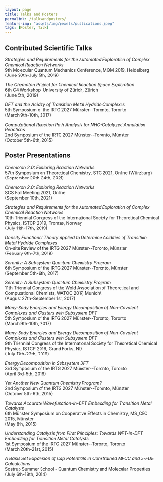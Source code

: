 ```yaml
---
layout: page
title: Talks and Posters
permalink: /talksandposters/
feature-img: "assets/img/pexels/publications.jpeg"
tags: [Poster, Talk]
---
```

## Contributed Scientific Talks
*Strategies and Requirements for the Automated Exploration of Complex Chemical Reaction Networks*  
9th Molecular Quantum Mechanics Conference, MQM 2019, Heidelberg  
(June 30th-July 5th, 2019)  
  
*The Chemoton Project for Chemical Reaction Space Exploration*  
6th C4 Workshop, University of Zürich, Zürich  
(June 5th, 2019)  
  
*DFT and the Acidity of Transition Metal Hydride Complexes*  
5th Symposium of the IRTG 2027 Münster--Toronto, Toronto    
(March 9th-10th, 2017)  
  
*Computational Reaction Path Analysis for NHC-Catalyzed Annulation Reactions*  
2nd Symposium of the IRTG 2027 Münster--Toronto, Münster   
(October 5th-6th, 2015)  

## Poster Presentations
*Chemoton 2.0: Exploring Reaction Networks*  
57th Symposium on Theoretical Chemistry, STC 2021, Online (Würzburg)  
(September 20th-24th, 2021)  
  
*Chemoton 2.0: Exploring Reaction Networks*  
SCS Fall Meeting 2021, Online  
(September 10th, 2021)  
  
*Strategies and Requirements for the Automated Exploration of Complex Chemical Reaction Networks*  
10th Triennial Congress of the International Society for Theoretical Chemical Physics, ISTCP 2019, Tromsø, Norway  
(July 11th-17th, 2019)   

*Density Functional Theory Applied to Determine Acidities of Transition Metal Hydride Complexes*  
On-site Review of the IRTG 2027 Münster--Toronto, Münster  
(Febuary 6th-7th, 2018)  
  
*Serenity: A Subsystem Quantum Chemistry Program*  
6th Symposium of the IRTG 2027 Münster--Toronto, Münster  
(September 5th-6th, 2017)  
  
*Serenity: A Subsystem Quantum Chemistry Program*  
11th Triennial Congress of the Wold Association of Theoretical and Computational Chemists, WATOC 2017, Munich\\  
(August 27th-September 1st, 2017)  
  
*Many-Body Energies and Energy Decomposition of Non-Covalent Complexes and Clusters with Subsystem DFT*  
5th Symposium of the IRTG 2027 Münster--Toronto, Toronto  
(March 9th-10th, 2017)  
  
*Many-Body Energies and Energy Decomposition of Non-Covalent Complexes and Clusters with Subsystem DFT*  
9th Triennial Congress of the International Society for Theoretical Chemical Physics, ISTCP 2016, Grand Forks, ND  
(July 17th-22th, 2016)  
  
*Energy Decomposition in Subsystem DFT*    
3rd Symposium of the IRTG 2027 Münster--Toronto, Toronto   
(April 3rd-5th, 2016)  
  
*Yet Another New Quantum Chemistry Program?*  
2nd Symposium of the IRTG 2027 Münster--Toronto, Münster   
(October 5th-6th, 2015)  
   
*Towards Accurate Wavefunction-in-DFT Embedding for Transition Metal Catalysts*  
6th Münster Symposium on Cooperative Effects in Chemistry, MS\_CEC 2015, Münster  
(May 8th, 2015)  
  
*Understanding Catalysis from First Principles: Towards WFT-in-DFT Embedding for Transition Metal Catalysts*  
1st Symposium of the IRTG 2027 Münster--Toronto, Toronto    
(March 20th-21st, 2015)    
 
*A Basis Set Expansion of Cap Potentials in Constrained MFCC and 3-FDE Calculations*  
Sostrup Summer School - Quantum Chemistry and Molecular Properties  
(July 6th-18th, 2014)  
